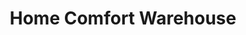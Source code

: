 ---
title: "Home Comfort Warehouse"
url: /white-river-junction/home-comfort-warehouse/
shop: Kamine & Öfen
---